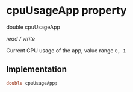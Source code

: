 


# cpuUsageApp property







double cpuUsageApp
  
_<span class="feature">read / write</span>_



<p>Current CPU usage of the app, value range <code>0, 1</code></p>



## Implementation

```dart
double cpuUsageApp;
```







